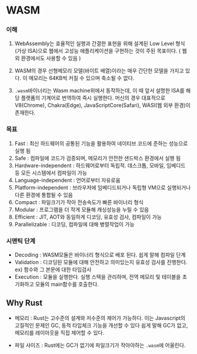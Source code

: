 # WASM

### 이해

1. WebAssembly는 효율적인 실행과 간결한 표현을 위해 설계된 Low Level 형식(가상 ISA)으로 웹에서 고성능 애플리케이션을 구현하는 것이 주된 목표이다.
( 웹외 환경에서도 사용할 수 있음 )

2. WASM의 경우 선형메모리 모델(바이트 배열)이라는 매우 간단한 모델을 가지고 있다. 이 메모리는 64KB씩 커질 수 있으며 축소될 수 없다.

3. `.wasm`바이너리는 Wasm machine위에서 동작하는데, 이 때 앞서 설명한 ISA를 해당 플랫폼의 기계어로 번역하여 즉시 실행한다.
머신의 경우 대표적으로 V8(Chrome), Chakra(Edge), JavaScriptCore(Safari), WASI(웹 외부 환경)이 존재한다.


### 목표

1. Fast : 최신 하드웨어의 공통된 기능을 활용하여 네이티브 코드에 준하는 성능으로 실행 됨
2. Safe : 컴파일에 코드가 검증되며, 메모리가 안전한 샌드박스 환경에서 실행 됨
3. Hardware-independent : 하드웨어로부터 독립적. 데스크톱, 모바일, 임베디드 등 모든 시스템에서 컴파일이 가능
4. Language-independent : 언어로부터 자유로움
5. Platform-independent : 브라우저에 임베디드되거나 독립형 VM으로 실행되거나 다른 환경에 통합될 수 있음
6. Compact : 파일크기가 작아 전송속도가 빠른 바이너리 형식
7. Modular : 프로그램을 더 작게 모듈해 캐싱성능을 누릴 수 있음
8. Efficient : JIT, AOT와 동일하게 디코딩, 유효성 검사, 컴파일이 가능
9. Parallelizable : 디코딩, 컴파일에 대해 병렬작업이 가능

### 시맨틱 단계

- Decoding : WASM모듈은 바이너리 형식으로 배포 된다. 쉽게 말해 컴파일 단계
- Validation : 디코딩된 모듈에 대해 안전하고 의미있는지 유효성 검사를 진행한다. ex) 함수와 그 본문에 대한 타입검사
- Execution : 모듈을 실행한다. 실행 스택을 관리하며, 전역 메모리 및 테이블을 초기화하고 모듈의 main함수를 호출한다.

## Why Rust

- 메모리 : Rust는 고수준의 설계와 저수준의 제어가 가능하다. 이는 Javascript의 고질적인 문제인 GC, 동적 타입체크 기능을 개선할 수 있다
쉽게 말해 GC가 없고, 메모리를 레이아웃을 직접 제어할 수 있다.

- 파일 사이즈 : Rust에는 GC가 없기에 파일크기가 작아야하는 `.wasm`에 어울린다.
